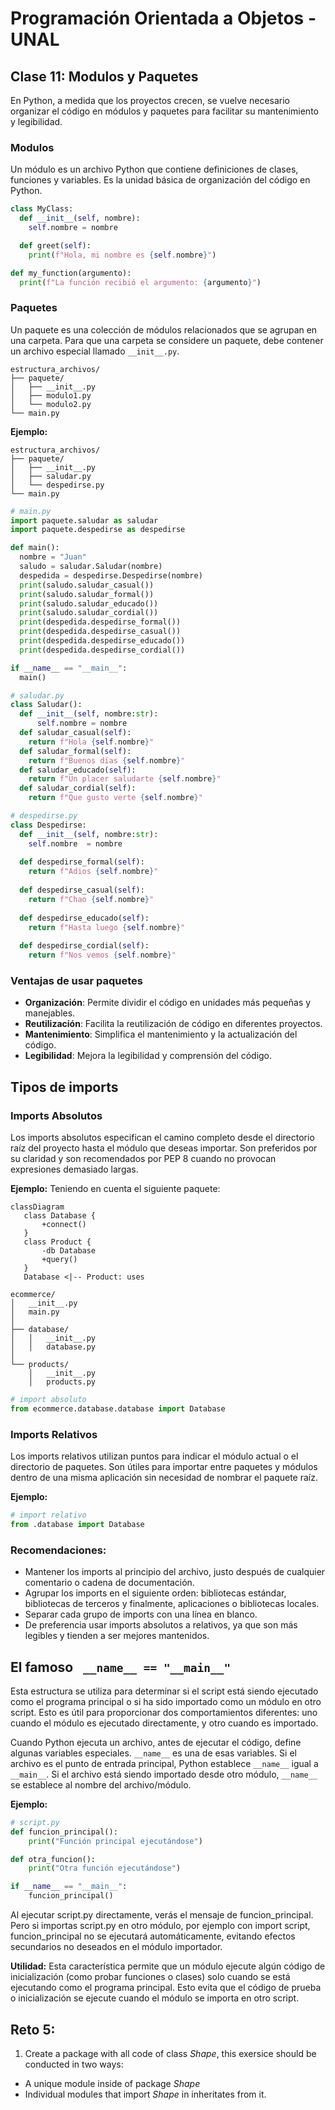 # Programación Orientada a Objetos - UNAL

## Clase 11: Modulos y Paquetes

En Python, a medida que los proyectos crecen, se vuelve necesario organizar el código en módulos y paquetes para facilitar su mantenimiento y legibilidad.

### Modulos
Un módulo es un archivo Python que contiene definiciones de clases, funciones y variables. Es la unidad básica de organización del código en Python.

```python 
class MyClass:
  def __init__(self, nombre):
    self.nombre = nombre

  def greet(self):
    print(f"Hola, mi nombre es {self.nombre}")

def my_function(argumento):
  print(f"La función recibió el argumento: {argumento}")
```

### Paquetes
Un paquete es una colección de módulos relacionados que se agrupan en una carpeta. Para que una carpeta se considere un paquete, debe contener un archivo especial llamado `__init__.py`.

```
estructura_archivos/
├── paquete/
│   ├── __init__.py
│   ├── modulo1.py
│   └── modulo2.py
└── main.py
```

**Ejemplo:**
```
estructura_archivos/
├── paquete/
│   ├── __init__.py
│   ├── saludar.py
│   └── despedirse.py
└── main.py
```

```python 
# main.py
import paquete.saludar as saludar
import paquete.despedirse as despedirse

def main():
  nombre = "Juan"
  saludo = saludar.Saludar(nombre)
  despedida = despedirse.Despedirse(nombre)
  print(saludo.saludar_casual())
  print(saludo.saludar_formal())
  print(saludo.saludar_educado())
  print(saludo.saludar_cordial())
  print(despedida.despedirse_formal())
  print(despedida.despedirse_casual())
  print(despedida.despedirse_educado())
  print(despedida.despedirse_cordial())

if __name__ == "__main__":
  main()  
```

```python 
# saludar.py
class Saludar():
  def __init__(self, nombre:str):
      self.nombre = nombre
  def saludar_casual(self):
    return f"Hola {self.nombre}"
  def saludar_formal(self):
    return f"Buenos días {self.nombre}"
  def saludar_educado(self):
    return f"Un placer saludarte {self.nombre}"
  def saludar_cordial(self):
    return f"Que gusto verte {self.nombre}" 
```

```python 
# despedirse.py
class Despedirse:
  def __init__(self, nombre:str):
    self.nombre  = nombre
  
  def despedirse_formal(self):
    return f"Adios {self.nombre}"
  
  def despedirse_casual(self):
    return f"Chao {self.nombre}"
  
  def despedirse_educado(self):
    return f"Hasta luego {self.nombre}"
  
  def despedirse_cordial(self):
    return f"Nos vemos {self.nombre}" 
```

### Ventajas de usar paquetes

- **Organización**: Permite dividir el código en unidades más pequeñas y manejables.
- **Reutilización**: Facilita la reutilización de código en diferentes proyectos.
- **Mantenimiento**: Simplifica el mantenimiento y la actualización del código.
- **Legibilidad**: Mejora la legibilidad y comprensión del código.


## Tipos de imports
### Imports Absolutos
Los imports absolutos especifican el camino completo desde el directorio raíz del proyecto hasta el módulo que deseas importar. Son preferidos por su claridad y son recomendados por PEP 8 cuando no provocan expresiones demasiado largas.

**Ejemplo:** Teniendo en cuenta el siguiente paquete:

 ```mermaid
classDiagram
    class Database {
        +connect()
    }
    class Product {
        -db Database
        +query()
    }
    Database <|-- Product: uses
```

```
ecommerce/
│   __init__.py
│   main.py
│
├── database/
│   │   __init__.py
│   │   database.py
│
└── products/
    │   __init__.py
    │   products.py

```


```python
# import absoluto
from ecommerce.database.database import Database
```

### Imports Relativos
Los imports relativos utilizan puntos para indicar el módulo actual o el directorio de paquetes. Son útiles para importar entre paquetes y módulos dentro de una misma aplicación sin necesidad de nombrar el paquete raíz.

**Ejemplo:**
```python
# import relativo
from .database import Database
```

### Recomendaciones:
- Mantener los imports al principio del archivo, justo después de cualquier comentario o cadena de documentación.
- Agrupar los imports en el siguiente orden: bibliotecas estándar, bibliotecas de terceros y finalmente, aplicaciones o bibliotecas locales.
- Separar cada grupo de imports con una línea en blanco.
- De preferencia usar imports absolutos a relativos, ya que son más legibles y tienden a ser mejores mantenidos.

## El famoso ` __name__ == "__main__"`
Esta estructura se utiliza para determinar si el script está siendo ejecutado como el programa principal o si ha sido importado como un módulo en otro script. Esto es útil para proporcionar dos comportamientos diferentes: uno cuando el módulo es ejecutado directamente, y otro cuando es importado.

Cuando Python ejecuta un archivo, antes de ejecutar el código, define algunas variables especiales. `__name__` es una de esas variables. Si el archivo es el punto de entrada principal, Python establece `__name__` igual a `__main__`. Si el archivo está siendo importado desde otro módulo, `__name__` se establece al nombre del archivo/módulo.

**Ejemplo:**
```python
# script.py
def funcion_principal():
    print("Función principal ejecutándose")

def otra_funcion():
    print("Otra función ejecutándose")

if __name__ == "__main__":
    funcion_principal()
```
Al ejecutar script.py directamente, verás el mensaje de funcion_principal. Pero si importas script.py en otro módulo, por ejemplo con import script, funcion_principal no se ejecutará automáticamente, evitando efectos secundarios no deseados en el módulo importador.

**Utilidad:** Esta característica permite que un módulo ejecute algún código de inicialización (como probar funciones o clases) solo cuando se está ejecutando como el programa principal. Esto evita que el código de prueba o inicialización se ejecute cuando el módulo se importa en otro script.

## Reto 5: 
1. Create a package with all code of class *Shape*, this exersice should be conducted in two ways:
 - A unique module inside of package *Shape*
 - Individual modules that import *Shape* in inheritates from it.

